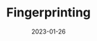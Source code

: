 ---
title: 'Fingerprinting'
authors:
  - sil
description: To do.
date: 2023-01-26
tags:
  - privacy
---